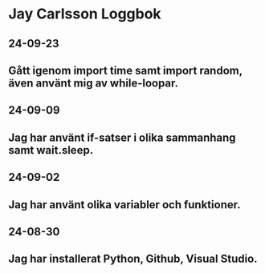 Jay Carlsson Loggbok
====================
24-09-23
------------
Gått igenom import time samt import random, även använt mig av while-loopar.
------------
24-09-09
------------
Jag har använt if-satser i olika sammanhang samt wait.sleep.
------------
24-09-02
------------
Jag har använt olika variabler och funktioner.
------------
24-08-30
------------
Jag har installerat Python, Github, Visual Studio.
------------